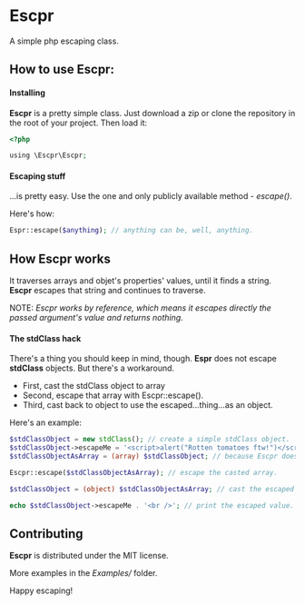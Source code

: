 # Escpr
A simple php escaping class.

## How to use Escpr:

#### Installing

**Escpr** is a pretty simple class. Just download a zip or clone the repository in the root of your project. Then load it:

```php
<?php

using \Escpr\Escpr;
```

#### Escaping stuff

...is pretty easy. Use the one and only publicly available method - *escape()*.

Here's how:

```php
Espr::escape($anything); // anything can be, well, anything.
```

## How Escpr works

It traverses arrays and objet's properties' values, until it finds a string. **Escpr** escapes that string and continues to traverse.

NOTE: *Escpr works by reference, which means it escapes directly the passed argument's value and returns nothing.*

#### The stdClass hack

There's a thing you should keep in mind, though. **Espr** does not escape __stdClass__ objects. But there's a workaround.
* First, cast the stdClass object to array
* Second, escape that array with Escpr::escape().
* Third, cast back to object to use the escaped...thing...as an object.

Here's an example:

```php
$stdClassObject = new stdClass(); // create a simple stdClass object.
$stdClassObject->escapeMe = '<script>alert("Rotten tomatoes ftw!")</script>'; // add a property to it.
$stdClassObjectAsArray = (array) $stdClassObject; // because Escpr does not escape stdClass objects, convert it to array.

Escpr::escape($stdClassObjectAsArray); // escape the casted array.

$stdClassObject = (object) $stdClassObjectAsArray; // cast the escaped array back to stdClass object.

echo $stdClassObject->escapeMe . '<br />'; // print the escaped value.
```

## Contributing

**Escpr** is distributed under the MIT license.

More examples in the *Examples/* folder.

Happy escaping!